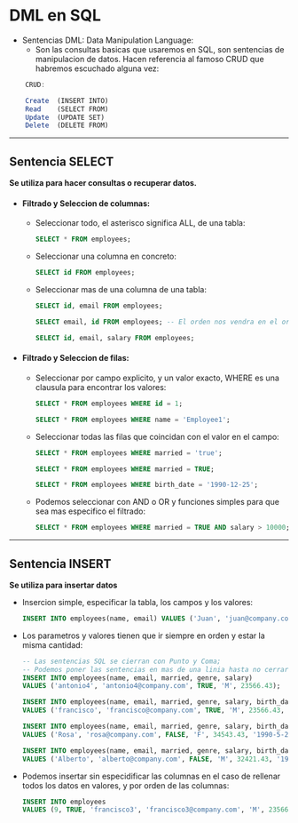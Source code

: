 # DML en SQL

- Sentencias DML: Data Manipulation Language: 
    - Son las consultas basicas que usaremos en SQL, son sentencias de manipulacion de datos. Hacen referencia al famoso CRUD que habremos escuchado alguna vez:

```typescript
    CRUD:

    Create  (INSERT INTO)
    Read    (SELECT FROM) 
    Update  (UPDATE SET)
    Delete  (DELETE FROM)
```
---

## Sentencia SELECT
**Se utiliza para hacer consultas o recuperar datos.**
  
- #### Filtrado y Seleccion de columnas:

    - Seleccionar todo, el asterisco significa ALL, de una tabla:
        ```sql
        SELECT * FROM employees;
        ```
    - Seleccionar una columna en concreto:
        ```sql
        SELECT id FROM employees;
        ```
    - Seleccionar mas de una columna de una tabla:
        ```sql
        SELECT id, email FROM employees;

        SELECT email, id FROM employees; -- El orden nos vendra en el orden que nosotros lo solicitemos. 

        SELECT id, email, salary FROM employees;
        ```

- #### Filtrado y Seleccion de filas:
  
    - Seleccionar por campo explicito, y un valor exacto, WHERE es una clausula para encontrar los valores:
        ```sql
        SELECT * FROM employees WHERE id = 1;

        SELECT * FROM employees WHERE name = 'Employee1';
        ```
    - Seleccionar todas las filas que coincidan con el valor en el campo:
        ```sql
        SELECT * FROM employees WHERE married = 'true';

        SELECT * FROM employees WHERE married = TRUE;

        SELECT * FROM employees WHERE birth_date = '1990-12-25';
        ```
    - Podemos seleccionar con AND o OR y funciones simples para que sea mas especifico el filtrado:
        ```sql
        SELECT * FROM employees WHERE married = TRUE AND salary > 10000;       
        ```
---

## Sentencia INSERT
**Se utiliza para insertar datos**

- Insercion simple, especificar la tabla, los campos y los valores:
    ```sql
    INSERT INTO employees(name, email) VALUES ('Juan', 'juan@company.com');
    ```
- Los parametros y valores tienen que ir siempre en orden y estar la misma cantidad:
    ```sql
    -- Las sentencias SQL se cierran con Punto y Coma; 
    -- Podemos poner las sentencias en mas de una linia hasta no cerrarlas, para que asi sea mas visual: 
    INSERT INTO employees(name, email, married, genre, salary) 
    VALUES ('antonio4', 'antonio4@company.com', TRUE, 'M', 23566.43);

    INSERT INTO employees(name, email, married, genre, salary, birth_date, start_at) 
    VALUES ('francisco', 'francisco@company.com', TRUE, 'M', 23566.43, '1987-5-29', '10:00:00');

    INSERT INTO employees(name, email, married, genre, salary, birth_date, start_at) 
    VALUES ('Rosa', 'rosa@company.com', FALSE, 'F', 34543.43, '1990-5-29', '10:00:00');

    INSERT INTO employees(name, email, married, genre, salary, birth_date, start_at) 
    VALUES ('Alberto', 'alberto@company.com', FALSE, 'M', 32421.43, '1988-5-29', '10:00:00');
    ```
- Podemos insertar sin especidificar las columnas en el caso de rellenar todos los datos en valores, y por orden de las columnas: 
    ```sql
    INSERT INTO employees 
    VALUES (9, TRUE, 'francisco3', 'francisco3@company.com', 'M', 23566.43, '1987-5-29', '10:00:00');
    ```